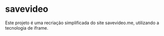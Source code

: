 # savevideo
Este projeto é uma recriação simplificada do site savevideo.me, utilizando a tecnologia de iframe.
